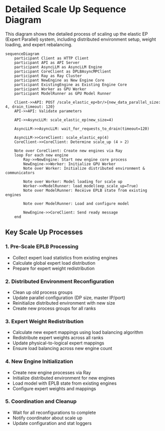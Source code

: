 # Detailed Scale Up Sequence Diagram

This diagram shows the detailed process of scaling up the elastic EP (Expert Parallel) system, including distributed environment setup, weight loading, and expert rebalancing.

```mermaid
sequenceDiagram
    participant Client as HTTP Client
    participant API as API Server
    participant AsyncLLM as AsyncLLM Engine
    participant CoreClient as DPLBAsyncMPClient
    participant Ray as Ray Cluster
    participant NewEngine as New Engine Core
    participant ExistingEngine as Existing Engine Core
    participant Worker as GPU Worker
    participant ModelRunner as GPU Model Runner

    Client->>API: POST /scale_elastic_ep<br/>{new_data_parallel_size: 4, drain_timeout: 120}
    API->>API: Validate parameters
    
    API->>AsyncLLM: scale_elastic_ep(new_size=4)
    
    AsyncLLM->>AsyncLLM: wait_for_requests_to_drain(timeout=120)
    
    AsyncLLM->>CoreClient: scale_elastic_ep(4)
    CoreClient->>CoreClient: Determine scale_up (4 > 2)

    Note over CoreClient: Create new engines via Ray   
    loop For each new engine
        Ray->>NewEngine: Start new engine core process
        NewEngine->>Worker: Initialize GPU Worker
        Note over Worker: Initialize distributed environment & communicators
        
        Note over Worker: Model loading for scale up
        Worker->>ModelRunner: load_model(eep_scale_up=True)
        Note over ModelRunner: Receive EPLB state from existing engines
        
        Note over ModelRunner: Load and configure model
        
        NewEngine->>CoreClient: Send ready message
    end
```

## Key Scale Up Processes

### 1. **Pre-Scale EPLB Processing**
- Collect expert load statistics from existing engines
- Calculate global expert load distribution
- Prepare for expert weight redistribution

### 2. **Distributed Environment Reconfiguration**
- Clean up old process groups
- Update parallel configuration (DP size, master IP/port)
- Reinitialize distributed environment with new size
- Create new process groups for all ranks

### 3. **Expert Weight Redistribution**
- Calculate new expert mappings using load balancing algorithm
- Redistribute expert weights across all ranks
- Update physical-to-logical expert mappings
- Ensure load balancing across new engine count

### 4. **New Engine Initialization**
- Create new engine processes via Ray
- Initialize distributed environment for new engines
- Load model with EPLB state from existing engines
- Configure expert weights and mappings

### 5. **Coordination and Cleanup**
- Wait for all reconfigurations to complete
- Notify coordinator about scale up
- Update configuration and stat loggers

